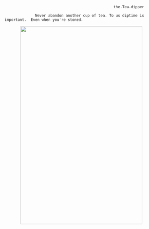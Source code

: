                                                       the-Tea-dipper

                  Never abandon another cup of tea. To us diptime is important.  Even when you're stoned.

<p align="center">
<img width="400" height="650" src=https://user-images.githubusercontent.com/61739179/83426836-10796c80-a430-11ea-8184-2d45f0190283.gif>
</p>
